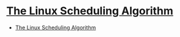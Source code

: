 # [The Linux Scheduling Algorithm](http://books.gigatux.nl/mirror/kerneldevelopment/0672327201/ch04lev1sec2.html)

- [The Linux Scheduling Algorithm](#the-linux-scheduling-algorithm)



